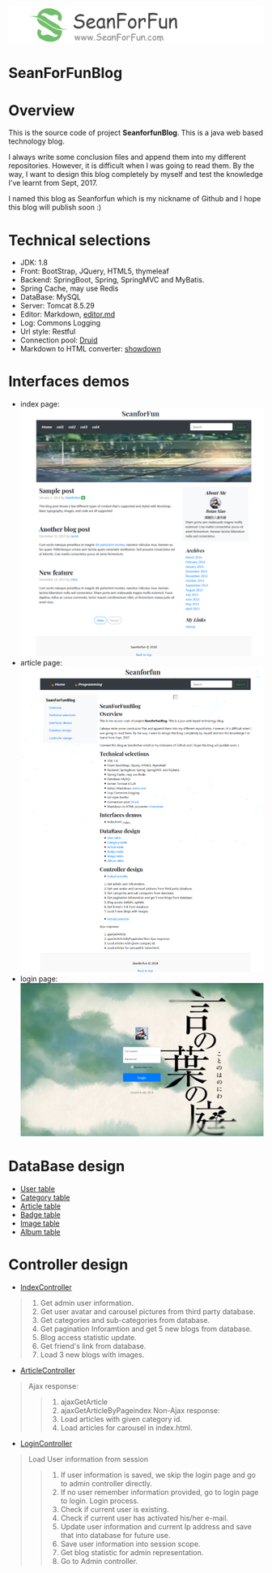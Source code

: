 <p align="center">
  <a href="https://github.com/Seanforfun/SeanForFunBlog">
    <img src="https://github.com/Seanforfun/SeanForFunBlog/blob/master/src/main/resources/static/images/readme/logo.png"></img>
  </a>
</p>

# SeanForFunBlog

Overview
======================================
This is the source code of project **SeanforfunBlog**. This is a java web based technology blog.

I always write some conclusion files and append them into my different repositories. However, it is difficult when I was going to read them. By the way, I want to design this blog completely by myself and test the knowledge I've learnt from Sept, 2017.

I named this blog as Seanforfun which is my nickname of Github and I hope this blog will publish soon :)

Technical selections
======================================
* JDK: 1.8
* Front: BootStrap, JQuery, HTML5, thymeleaf
* Backend: SpringBoot, Spring, SpringMVC and MyBatis.
* Spring Cache, may use Redis
* DataBase: MySQL
* Server: Tomcat 8.5.29
* Editor: Markdown, [editor.md](https://github.com/pandao/editor.md)
* Log: Commons Logging
* Url style: Restful
* Connection pool: [Druid](https://github.com/alibaba/druid)
* Markdown to HTML converter: [showdown](https://github.com/showdownjs/showdown)

Interfaces demos
======================================
* index page:
![index](https://github.com/Seanforfun/SeanForFunBlog/blob/master/src/main/resources/static/images/readme/index.png)
* article page:
![article](https://github.com/Seanforfun/SeanForFunBlog/blob/master/src/main/resources/static/images/readme/article.png)
* login page:
![login](https://github.com/Seanforfun/SeanForFunBlog/blob/master/src/main/resources/static/images/readme/login.png)

DataBase design
======================================
* [User table](https://github.com/Seanforfun/SeanForFunBlog/tree/master/src/main/java/ca/seanforfun/blog/model/entity/entity/User.java)
* [Category table](https://github.com/Seanforfun/SeanForFunBlog/tree/master/src/main/java/ca/seanforfun/blog/model/entity/entity/Category.java)
* [Article table](https://github.com/Seanforfun/SeanForFunBlog/tree/master/src/main/java/ca/seanforfun/blog/model/entity/entity/Article.java)
* [Badge table](https://github.com/Seanforfun/SeanForFunBlog/tree/master/src/main/java/ca/seanforfun/blog/model/entity/entity/Badge.java)
* [Image table](https://github.com/Seanforfun/SeanForFunBlog/tree/master/src/main/java/ca/seanforfun/blog/model/entity/entity/Image.java)
* [Album table](https://github.com/Seanforfun/SeanForFunBlog/tree/master/src/main/java/ca/seanforfun/blog/model/entity/entity/Album.java)

Controller design
======================================
* [IndexController](https://github.com/Seanforfun/SeanForFunBlog/blob/master/src/main/java/ca/seanforfun/blog/controller/IndexController.java)
>1. Get admin user information.
>2. Get user avatar and carousel pictures from third party database.
>3. Get categories and sub-categories from database.
>4. Get pagination Inforamtion and get 5 new blogs from database.
>5. Blog access statistic update.
>6. Get friend's link from database.
>7. Load 3 new blogs with images.

* [ArticleController](https://github.com/Seanforfun/SeanForFunBlog/blob/master/src/main/java/ca/seanforfun/blog/controller/ArticleController.java)
>Ajax response:
>>1. ajaxGetArticle
>>2. ajaxGetArticleByPageindex
>Non-Ajax response:
>>1. Load articles with given category id.
>>2. Load articles for carousel in index.html.

* [LoginController](https://github.com/Seanforfun/SeanForFunBlog/blob/master/src/main/java/ca/seanforfun/blog/controller/LoginController.java)
>Load User information from session
>>1. If user information is saved, we skip the login page and go to admin controller directly.
>>2. If no user remember information provided, go to login page to login.
>Login process.
>>1. Check if current user is existing.
>>2. Check if current user has activated his/her e-mail.
>>3. Update user information and current Ip address and save that into database for future use.
>>4. Save user information into session scope.
>>5. Get blog statistic for admin representation.
>>6. Go to Admin controller.

